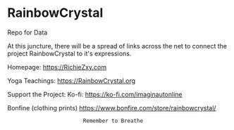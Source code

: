 # RainbowCrystal
Repo for Data

At this juncture, there will be a spread of links across the net to connect the project RainbowCrystal to it's expressions.

Homepage:
https://RichieZxy.com

Yoga Teachings:
https://RainbowCrystal.org

Support the Project: 
Ko-fi: https://ko-fi.com/imaginautonline

Bonfine (clothing prints)
https://www.bonfire.com/store/rainbowcrystal/

                            Remember to Breathe


